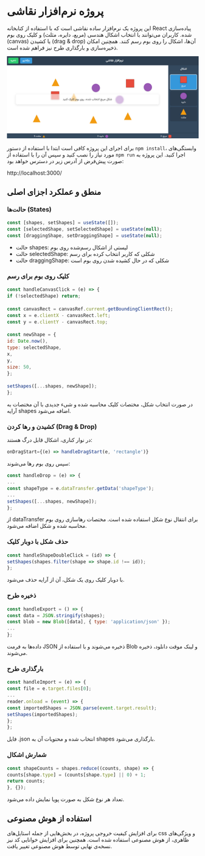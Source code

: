 # پروژه نرم‌افزار نقاشی

این پروژه یک نرم‌افزار ساده نقاشی است که با استفاده از کتابخانه React پیاده‌سازی شده. کاربران می‌توانند با انتخاب اشکال هندسی (مربع، دایره، مثلث) و کلیک روی بوم (canvas) یا کشیدن (drag & drop) آن‌ها، اشکال را روی بوم رسم کنند. همچنین امکان ذخیره‌سازی و بارگذاری طرح نیز فراهم شده است.

<p align="center">  
    <img height="auto" width="720px" src ="Preview.jpg">
</p>

برای اجرای این پروژه کافی است ابتدا با استفاده از دستور `npm install`، وابستگی‌های مورد نیاز را نصب کنید و سپس آن را با استفاده از `npm run` اجرا کنید. این پروژه به صورت پیش‌فرض از آدرس زیر در دسترس خواهد بود:

http://localhost:3000/

## منطق و عملکرد اجزای اصلی
### حالت‌ها (States)
```jsx
const [shapes, setShapes] = useState([]);
const [selectedShape, setSelectedShape] = useState(null);
const [draggingShape, setDraggingShape] = useState(null);
```

- حالت shapes: لیستی از اشکال رسم‌شده روی بوم
- حالت selectedShape: شکلی که کاربر انتخاب کرده برای رسم
- حالت draggingShape: شکلی که در حال کشیده شدن روی بوم است

### کلیک روی بوم برای رسم
```jsx
const handleCanvasClick = (e) => {
if (!selectedShape) return;

const canvasRect = canvasRef.current.getBoundingClientRect();
const x = e.clientX - canvasRect.left;
const y = e.clientY - canvasRect.top;

const newShape = {
id: Date.now(),
type: selectedShape,
x,
y,
size: 50,
};

setShapes([...shapes, newShape]);
};
```

در صورت انتخاب شکل، مختصات کلیک محاسبه شده و شیء جدیدی با آن مختصات به آرایه shapes اضافه می‌شود.

### کشیدن و رها کردن (Drag & Drop)
در نوار کناری، اشکال قابل درگ هستند:

```jsx
onDragStart={(e) => handleDragStart(e, 'rectangle')}
```

سپس روی بوم رها می‌شوند:

```jsx
const handleDrop = (e) => {
...
const shapeType = e.dataTransfer.getData('shapeType');
...
setShapes([...shapes, newShape]);
};
```

از dataTransfer برای انتقال نوع شکل استفاده شده است. مختصات رهاسازی روی بوم محاسبه شده و شکل اضافه می‌شود.

### حذف شکل با دوبار کلیک
```jsx
const handleShapeDoubleClick = (id) => {
setShapes(shapes.filter(shape => shape.id !== id));
};
```

با دوبار کلیک روی یک شکل، آن از آرایه حذف می‌شود.

### ذخیره طرح
```jsx
const handleExport = () => {
const data = JSON.stringify(shapes);
const blob = new Blob([data], { type: 'application/json' });
...
};
```

داده‌ها به فرمت JSON ذخیره می‌شوند و با استفاده از Blob و لینک موقت دانلود، ذخیره می‌شوند.

### بارگذاری طرح
```jsx
const handleImport = (e) => {
const file = e.target.files[0];
...
reader.onload = (event) => {
const importedShapes = JSON.parse(event.target.result);
setShapes(importedShapes);
};
};
```

فایل .json انتخاب شده و محتویات آن به shapes بارگذاری می‌شود.

### شمارش اشکال
```jsx
const shapeCounts = shapes.reduce((counts, shape) => {
counts[shape.type] = (counts[shape.type] || 0) + 1;
return counts;
}, {});
```

تعداد هر نوع شکل به صورت پویا نمایش داده می‌شود.

## استفاده از هوش مصنوعی

برای افزایش کیفیت خروجی پروژه، در بخش‌هایی از جمله استایل‌های css و ویژگی‌های ظاهری، از هوش مصنوعی استفاده شده است. همچنین برای افزایش خوانایی کد نیز نسخه‌ی نهایی توسط هوش مصنوعی تغییر یافت. 

